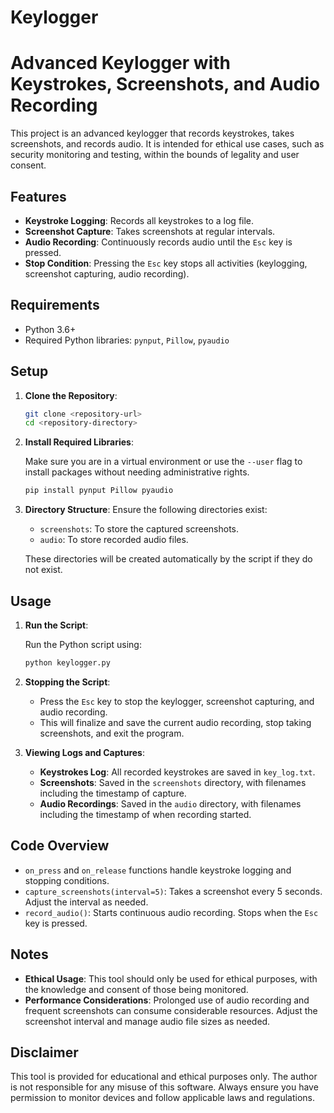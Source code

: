 # Keylogger
 
# Advanced Keylogger with Keystrokes, Screenshots, and Audio Recording

This project is an advanced keylogger that records keystrokes, takes screenshots, and records audio. It is intended for ethical use cases, such as security monitoring and testing, within the bounds of legality and user consent.

## Features

- **Keystroke Logging**: Records all keystrokes to a log file.
- **Screenshot Capture**: Takes screenshots at regular intervals.
- **Audio Recording**: Continuously records audio until the `Esc` key is pressed.
- **Stop Condition**: Pressing the `Esc` key stops all activities (keylogging, screenshot capturing, audio recording).

## Requirements

- Python 3.6+
- Required Python libraries: `pynput`, `Pillow`, `pyaudio`

## Setup

1. **Clone the Repository**: 

    ```bash
    git clone <repository-url>
    cd <repository-directory>
    ```

2. **Install Required Libraries**: 

    Make sure you are in a virtual environment or use the `--user` flag to install packages without needing administrative rights.

    ```bash
    pip install pynput Pillow pyaudio
    ```

3. **Directory Structure**: Ensure the following directories exist:

    - `screenshots`: To store the captured screenshots.
    - `audio`: To store recorded audio files.

    These directories will be created automatically by the script if they do not exist.

## Usage

1. **Run the Script**:

    Run the Python script using:

    ```bash
    python keylogger.py
    ```

2. **Stopping the Script**:

    - Press the `Esc` key to stop the keylogger, screenshot capturing, and audio recording.
    - This will finalize and save the current audio recording, stop taking screenshots, and exit the program.

3. **Viewing Logs and Captures**:

    - **Keystrokes Log**: All recorded keystrokes are saved in `key_log.txt`.
    - **Screenshots**: Saved in the `screenshots` directory, with filenames including the timestamp of capture.
    - **Audio Recordings**: Saved in the `audio` directory, with filenames including the timestamp of when recording started.

## Code Overview

- `on_press` and `on_release` functions handle keystroke logging and stopping conditions.
- `capture_screenshots(interval=5)`: Takes a screenshot every 5 seconds. Adjust the interval as needed.
- `record_audio()`: Starts continuous audio recording. Stops when the `Esc` key is pressed.

## Notes

- **Ethical Usage**: This tool should only be used for ethical purposes, with the knowledge and consent of those being monitored.
- **Performance Considerations**: Prolonged use of audio recording and frequent screenshots can consume considerable resources. Adjust the screenshot interval and manage audio file sizes as needed.

## Disclaimer

This tool is provided for educational and ethical purposes only. The author is not responsible for any misuse of this software. Always ensure you have permission to monitor devices and follow applicable laws and regulations.

